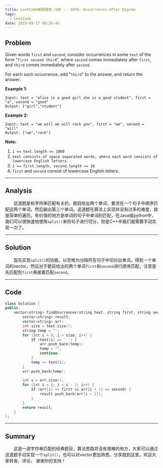 ```yaml
---
title: LeetCode解题报告（50）-- 1078. Occurrences After Bigram
tags:
  - LeetCode
date: 2019-09-17 00:26:45
---
```


## Problem

Given words `first` and `second`, consider occurrences in some `text` of the form "`first second third`", where `second` comes immediately after `first`, and `third` comes immediately after `second`.

For each such occurrence, add "`third`" to the answer, and return the answer.

<!-- more -->

**Example 1:**

```
Input: text = "alice is a good girl she is a good student", first = "a", second = "good"
Output: ["girl","student"]
```

**Example 2:**

```
Input: text = "we will we will rock you", first = "we", second = "will"
Output: ["we","rock"]
```

**Note:**

1. `1 <= text.length <= 1000`
2. `text consists of space separated words, where each word consists of lowercase English letters.`
3. `1 <= first.length, second.length <= 10`
4. `first` and `second` consist of lowercase English letters.

------

## Analysis

&emsp;&emsp;这道题是和字符串匹配有关的，题目给出两个单词，要求在一个句子中顺序匹配这两个单词，然后输出第三个单词。这道题在算法上实现并没有过多的难度，就是简单的遍历。有价值的地方是单词的句子中单词的匹配，在Java或python中，我们可以很快速地使用`split()`来将句子进行切分，但是C++中我们就需要手动实现一次了。

------

## Solution

&emsp;&emsp;首先实现`split()`的功能，以空格为分隔符在句子中切分出单词，得到一个单词的vector。然后对于题目给出的两个单词`first`和`second`进行顺序匹配，注意是先匹配到`first`再接着匹配`second`。

------

## Code

```c++
class Solution {
public:
    vector<string> findOcurrences(string text, string first, string second) {
        vector<string> result;
        vector<string> arr;
        int size = text.size();
        string temp = "";
        for (int i = 0; i < size; i++) {
            if (text[i] == ' ') {
                arr.push_back(temp);
                temp = "";
                continue;
            }
            temp += text[i];
        }
        arr.push_back(temp);
        
        int s = arr.size();
        for (int i = 0; i < s - 2; i++) {
            if (arr[i] == first && arr[i + 1] == second) {
                result.push_back(arr[i + 2]);
            }
        }
        return result;
    }
};
```

------

## Summary

&emsp;&emsp;这是一道字符串匹配的经典题目，算法思路并没有很难的地方，大家可以通过这道题手动实现一个`split()`，也可以对vector更加熟悉。分享就到这里，欢迎大家转发、评论， 谢谢你的支持！

